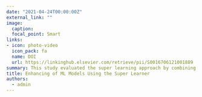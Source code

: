 ```yaml
---
date: "2021-04-24T00:00:00Z"
external_link: ""
image:
  caption: 
  focal_point: Smart
links:
- icon: photo-video
  icon_pack: fa
  name: DOI
  url: https://linkinghub.elsevier.com/retrieve/pii/S0016706121001889
summary: This study evaluated the super learning approach by combining 12 ML models, which ultimately improved the accuracy of the predicted soil maps in comparison to when the individual base learners were used. Furthermore, a PFI analysis was used to identify the contribution of each covariate on the final prediction. 
title: Enhancing of ML Models Using the Super Learner
authors: 
  - admin
---
```

